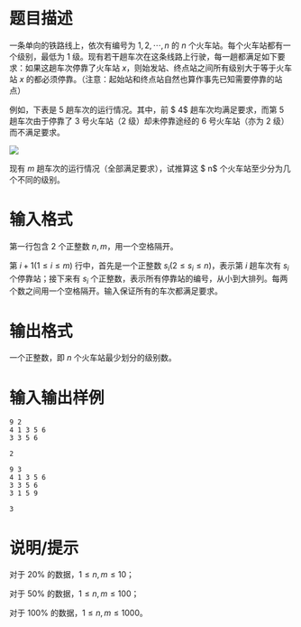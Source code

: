 # 题目描述

一条单向的铁路线上，依次有编号为 $1,2,\cdots,n$ 的 $n$ 个火车站。每个火车站都有一个级别，最低为 $1$ 级。现有若干趟车次在这条线路上行驶，每一趟都满足如下要求：如果这趟车次停靠了火车站 $x$，则始发站、终点站之间所有级别大于等于火车站 $x$ 的都必须停靠。（注意：起始站和终点站自然也算作事先已知需要停靠的站点）

例如，下表是 $5$ 趟车次的运行情况。其中，前 $ 4$ 趟车次均满足要求，而第 $5$ 趟车次由于停靠了 $3$ 号火车站（$2$ 级）却未停靠途经的 $6$ 号火车站（亦为 $2$ 级）而不满足要求。

![](file://level.png)

现有 $m$ 趟车次的运行情况（全部满足要求），试推算这 $ n$ 个火车站至少分为几个不同的级别。

# 输入格式

第一行包含 $2$ 个正整数 $n, m$，用一个空格隔开。

第 $i+1(1 \leq i \leq m)$ 行中，首先是一个正整数 $s_i(2 \leq s_i \leq n)$，表示第 $i$ 趟车次有 $s_i$ 个停靠站；接下来有 $s_i$ 个正整数，表示所有停靠站的编号，从小到大排列。每两个数之间用一个空格隔开。输入保证所有的车次都满足要求。

# 输出格式

一个正整数，即 $n$ 个火车站最少划分的级别数。

# 输入输出样例

```input1
9 2
4 1 3 5 6
3 3 5 6
```

```output1
2
```

```input2
9 3
4 1 3 5 6
3 3 5 6
3 1 5 9
```

```output2
3
```

# 说明/提示

对于 $20 \%$ 的数据，$1 \leq n,m \leq 10$；

对于 $50 \%$ 的数据，$1 \leq n,m \leq 100$；

对于 $100 \%$ 的数据，$1 \leq n,m \leq 1000$。
